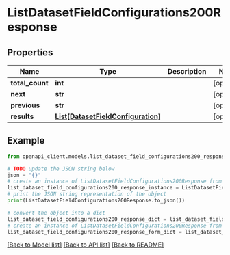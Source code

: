 # ListDatasetFieldConfigurations200Response


## Properties

Name | Type | Description | Notes
------------ | ------------- | ------------- | -------------
**total_count** | **int** |  | [optional] 
**next** | **str** |  | [optional] 
**previous** | **str** |  | [optional] 
**results** | [**List[DatasetFieldConfiguration]**](DatasetFieldConfiguration.md) |  | [optional] 

## Example

```python
from openapi_client.models.list_dataset_field_configurations200_response import ListDatasetFieldConfigurations200Response

# TODO update the JSON string below
json = "{}"
# create an instance of ListDatasetFieldConfigurations200Response from a JSON string
list_dataset_field_configurations200_response_instance = ListDatasetFieldConfigurations200Response.from_json(json)
# print the JSON string representation of the object
print(ListDatasetFieldConfigurations200Response.to_json())

# convert the object into a dict
list_dataset_field_configurations200_response_dict = list_dataset_field_configurations200_response_instance.to_dict()
# create an instance of ListDatasetFieldConfigurations200Response from a dict
list_dataset_field_configurations200_response_form_dict = list_dataset_field_configurations200_response.from_dict(list_dataset_field_configurations200_response_dict)
```
[[Back to Model list]](../README.md#documentation-for-models) [[Back to API list]](../README.md#documentation-for-api-endpoints) [[Back to README]](../README.md)


